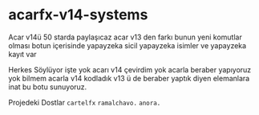 # acarfx-v14-systems

Acar v14ü 50 starda paylaşıcaz acar v13 den farkı bunun yeni komutlar olması 
botun içerisinde yapayzeka sicil yapayzeka isimler ve yapayzeka kayıt var

Herkes Söylüyor işte yok acarı v14 çevirdim yok acarla beraber yapıyoruz yok bilmem
acarla v14 kodladık v13 ü de beraber yaptık diyen elemanlara inat bu botu sunuyoruz.

Projedeki Dostlar `cartelfx` `ramalchavo.` `anora.` 
